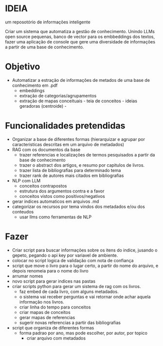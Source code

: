 # IDEIA 

um reposotório de informações inteligente

Criar um sistema que automatiza a gestão de conhecimento. Unindo LLMs open source pequenas, banco de vector para os embbeddings dos textos, fazer uma aplicação de console que gere uma diversidade de informações a partir de uma base de conhecimento.

# Objetivo
- Automatizar a estração de informações de metados de uma base de conhecimento em .pdf
    - embeddings
    - extração de categorias/agrupamentos
    - extração de mapas conceituais
          - teia de conceitos
          - ideias geradoras (centroide)
          - 

# Funcionalidades pretendidas
- Organizar a base de diferentes formas (hierarquizar e agrupar por caracteristicas descritas em um arquivo de metadados)
- RAG com os documentos da base
    - trazer referencias e localizações de termos pesquisados a partir da base de conhecimento
    - trazer o abstract dos artigos, e resumo por capitulos de livros.
    - trazer lista de bibliografias para determinado tema
    - trazer rank de autores mais citados em bibliografias
- NLP com LLM
    - conceitos contrapostos
    - estrutura dos argumentos contra e a favor
    - conceitos vistos como positivos/negativos
- gerar indices automaticos em arquivos .md
- categorizar os recursos por tema vindos dos metadados e/ou dos conteudos
    - usar llms como ferramentas de NLP
# Fazer
- Criar script para buscar informações sobre os itens do indice, jusando o gepeto, pegando o api key por variavel de ambiente. 
- colocar no script logica de validação com nota de confiança 
- script que move o livro para o lugar certo, a partir do nome do arquivo, e depois renomeia para o nome do livro
- arrumar nomes
- novo script para gerar indices nas pastas 
- criar scripts python para gerar um sistema de rag com os livros. 
    - faz embed de cada livro, com alguns metadados. 
    - o sistema vai receber perguntas e vai retornar onde achar aquela informação nos livros.
    - criar linha do tempo para conceitos
    - criar mapas de conceitos
    - gerar mapas de referencias
    - sugerir novas referencias a partir das bibliografias
 - script que organiza de diferentes formas
    - forma padrao por ano, mas pode escolher, por autor, por topico
        - criar arquivo com metadados      
  
